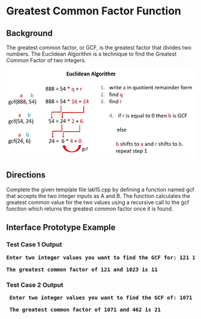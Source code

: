 # Greatest Common Factor Function

## Background

The greatest common factor, or GCF, is the greatest factor that divides two numbers. The Euclidean Algorithm is a technique to find the Greatest Common Factor of two integers.

<img src="GCF_Example.JPG" alt="GCF Example" width="550">

## Directions
Complete the given template file lab15.cpp by defining a function named gcf that accepts the two integer inputs as A and B. The function calculates the greatest common value 
for the two values using a recursive call to the gcf function which returns the greatest common factor once it is found.

## Interface Prototype Example

### Test Case 1 Output
<pre><b>Enter two integer values you want to find the GCF for: 121 1023

The greatest common factor of 121 and 1023 is 11</b></pre>
### Test Case 2 Output
<pre><b> Enter two integer values you want to find the GCF of: 1071 462

 The greatest common factor of 1071 and 462 is 21</b></pre>




